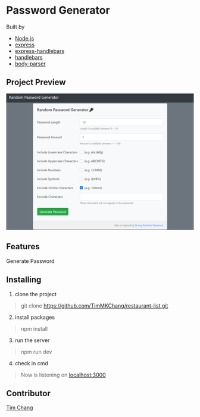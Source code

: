 # Password Generator
Built by 
- [Node.js](https://nodejs.org/en/)
- [express](https://www.npmjs.com/package/express)
- [express-handlebars](https://www.npmjs.com/package/express-handlebars)
- [handlebars](https://www.npmjs.com/package/handlebars)
- [body-parser](https://www.npmjs.com/package/body-parser)

## Project Preview
![Project Preview](/public/image/password_generator_preview.PNG)

## Features
Generate Password

## Installing
1. clone the project
>git clone https://github.com/TimMKChang/restaurant-list.git
2. install packages
>npm install
3. run the server
>npm run dev
4. check in cmd
>Now is listening on [localhost:3000](http://localhost:3000)

## Contributor
<a href="https://github.com/TimMKChang" target="_blank">Tim Chang</a>

